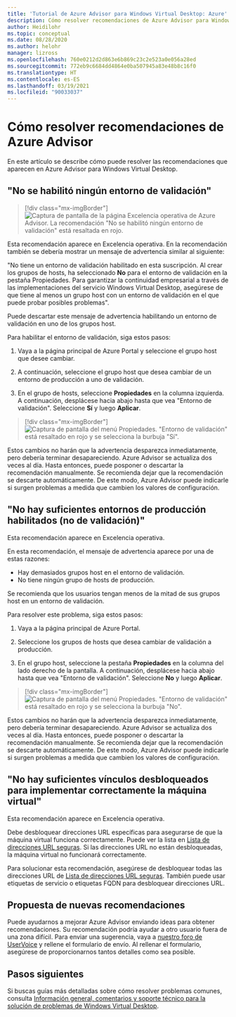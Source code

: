```yaml
---
title: 'Tutorial de Azure Advisor para Windows Virtual Desktop: Azure'
description: Cómo resolver recomendaciones de Azure Advisor para Windows Virtual Desktop.
author: Heidilohr
ms.topic: conceptual
ms.date: 08/28/2020
ms.author: helohr
manager: lizross
ms.openlocfilehash: 760e0212d2d863e6b869c23c2e523a0e056a28ed
ms.sourcegitcommit: 772eb9c6684dd4864e0ba507945a83e48b8c16f0
ms.translationtype: HT
ms.contentlocale: es-ES
ms.lasthandoff: 03/19/2021
ms.locfileid: "90033037"
---
```

# <a name="how-to-resolve-azure-advisor-recommendations"></a>Cómo resolver recomendaciones de Azure Advisor

En este artículo se describe cómo puede resolver las recomendaciones que aparecen en Azure Advisor para Windows Virtual Desktop.

## <a name="no-validation-environment-enabled"></a>"No se habilitó ningún entorno de validación"

>[!div class="mx-imgBorder"]
>![Captura de pantalla de la página Excelencia operativa de Azure Advisor. La recomendación "No se habilitó ningún entorno de validación" está resaltada en rojo.](media/no-validation-environment.png)

Esta recomendación aparece en Excelencia operativa. En la recomendación también se debería mostrar un mensaje de advertencia similar al siguiente:

"No tiene un entorno de validación habilitado en esta suscripción. Al crear los grupos de hosts, ha seleccionado **No** para el entorno de validación en la pestaña Propiedades. Para garantizar la continuidad empresarial a través de las implementaciones del servicio Windows Virtual Desktop, asegúrese de que tiene al menos un grupo host con un entorno de validación en el que puede probar posibles problemas".

Puede descartar este mensaje de advertencia habilitando un entorno de validación en uno de los grupos host.

Para habilitar el entorno de validación, siga estos pasos:

1. Vaya a la página principal de Azure Portal y seleccione el grupo host que desee cambiar.

2. A continuación, seleccione el grupo host que desea cambiar de un entorno de producción a uno de validación.

3. En el grupo de hosts, seleccione **Propiedades** en la columna izquierda. A continuación, desplácese hacia abajo hasta que vea "Entorno de validación". Seleccione **Sí** y luego **Aplicar**.

>[!div class="mx-imgBorder"]
>![Captura de pantalla del menú Propiedades. "Entorno de validación" está resaltado en rojo y se selecciona la burbuja "Sí".](media/validation-yes.png)

Estos cambios no harán que la advertencia desparezca inmediatamente, pero debería terminar desapareciendo. Azure Advisor se actualiza dos veces al día. Hasta entonces, puede posponer o descartar la recomendación manualmente. Se recomienda dejar que la recomendación se descarte automáticamente. De este modo, Azure Advisor puede indicarle si surgen problemas a medida que cambien los valores de configuración.

## <a name="not-enough-production-non-validation-environments-enabled"></a>"No hay suficientes entornos de producción habilitados (no de validación)"

Esta recomendación aparece en Excelencia operativa.

En esta recomendación, el mensaje de advertencia aparece por una de estas razones:

- Hay demasiados grupos host en el entorno de validación.
- No tiene ningún grupo de hosts de producción.

Se recomienda que los usuarios tengan menos de la mitad de sus grupos host en un entorno de validación.

Para resolver este problema, siga estos pasos:

1. Vaya a la página principal de Azure Portal.

2. Seleccione los grupos de hosts que desea cambiar de validación a producción.

3. En el grupo host, seleccione la pestaña **Propiedades** en la columna del lado derecho de la pantalla. A continuación, desplácese hacia abajo hasta que vea "Entorno de validación". Seleccione **No** y luego **Aplicar**.

>[!div class="mx-imgBorder"]
>![Captura de pantalla del menú Propiedades. "Entorno de validación" está resaltado en rojo y se selecciona la burbuja "No".](media/validation-no.png)

Estos cambios no harán que la advertencia desparezca inmediatamente, pero debería terminar desapareciendo. Azure Advisor se actualiza dos veces al día. Hasta entonces, puede posponer o descartar la recomendación manualmente. Se recomienda dejar que la recomendación se descarte automáticamente. De este modo, Azure Advisor puede indicarle si surgen problemas a medida que cambien los valores de configuración.

## <a name="not-enough-links-are-unblocked-to-successfully-implement-your-vm"></a>"No hay suficientes vínculos desbloqueados para implementar correctamente la máquina virtual"

Esta recomendación aparece en Excelencia operativa.

Debe desbloquear direcciones URL específicas para asegurarse de que la máquina virtual funciona correctamente. Puede ver la lista en [Lista de direcciones URL seguras](safe-url-list.md). Si las direcciones URL no están desbloqueadas, la máquina virtual no funcionará correctamente.

Para solucionar esta recomendación, asegúrese de desbloquear todas las direcciones URL de [Lista de direcciones URL seguras](safe-url-list.md). También puede usar etiquetas de servicio o etiquetas FQDN para desbloquear direcciones URL.

## <a name="propose-new-recommendations"></a>Propuesta de nuevas recomendaciones

Puede ayudarnos a mejorar Azure Advisor enviando ideas para obtener recomendaciones. Su recomendación podría ayudar a otro usuario fuera de una zona difícil. Para enviar una sugerencia, vaya a [nuestro foro de UserVoice](https://windowsvirtualdesktop.uservoice.com/forums/930847-azure-advisor-recommendations) y rellene el formulario de envío. Al rellenar el formulario, asegúrese de proporcionarnos tantos detalles como sea posible.

## <a name="next-steps"></a>Pasos siguientes

Si buscas guías más detalladas sobre cómo resolver problemas comunes, consulta [Información general, comentarios y soporte técnico para la solución de problemas de Windows Virtual Desktop](troubleshoot-set-up-overview.md).
